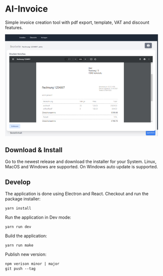 # AI-Invoice
Simple invoice creation tool with pdf export, template, VAT and discount features.

![sample image](./sample-image.png)

## Download & Install
Go to the newest release and download the installer for your System. Linux, MacOS and Windows are supported.
On Windows auto update is supported.

## Develop
The application is done using Electron and React.
Checkout and run the package installer:
``` 
yarn install
```

Run the application in Dev mode:
``` 
yarn run dev
```

Build the application:
``` 
yarn run make
```

Publish new version:
``` 
npm verison minor | major
git push --tag
```